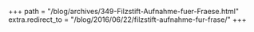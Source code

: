 +++
path = "/blog/archives/349-Filzstift-Aufnahme-fuer-Fraese.html"
extra.redirect_to = "/blog/2016/06/22/filzstift-aufnahme-fur-frase/"
+++
